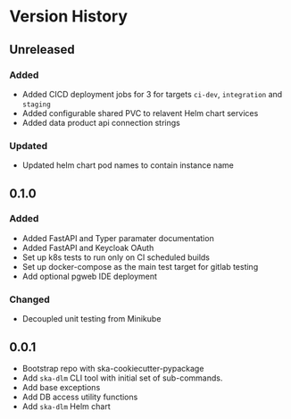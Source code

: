 # Version History

## Unreleased

### Added

* Added CICD deployment jobs for 3 for targets `ci-dev`, `integration` and `staging`
* Added configurable shared PVC to relavent Helm chart services
* Added data product api connection strings

### Updated

* Updated helm chart pod names to contain instance name

## 0.1.0

### Added

* Added FastAPI and Typer paramater documentation
* Added FastAPI and Keycloak OAuth
* Set up k8s tests to run only on CI scheduled builds
* Set up docker-compose as the main test target for gitlab testing
* Add optional pgweb IDE deployment

### Changed

* Decoupled unit testing from Minikube

## 0.0.1

* Bootstrap repo with ska-cookiecutter-pypackage
* Add `ska-dlm` CLI tool with initial set of sub-commands.
* Add base exceptions
* Add DB access utility functions
* Add `ska-dlm` Helm chart
